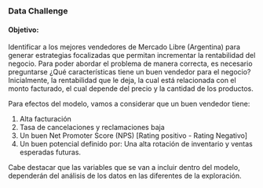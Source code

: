 ### Data Challenge
#### Objetivo:
Identificar a los mejores vendedores de Mercado Libre (Argentina) para generar estrategias focalizadas que permitan incrementar la rentabilidad del negocio.
Para poder abordar el problema de manera correcta, es necesario preguntarse ¿Qué características tiene un buen vendedor para el negocio?
Inicialmente, la rentabilidad que le deja, la cual está relacionada con el monto facturado, el cual depende del precio y la cantidad de los productos.

Para efectos del modelo, vamos a considerar que un buen vendedor tiene:
1. Alta facturación
2. Tasa de cancelaciones y reclamaciones baja
3. Un buen Net Promoter Score (NPS) [Rating positivo - Rating Negativo]
4. Un buen potencial definido por: Una alta rotación de inventario y ventas esperadas futuras.

Cabe destacar que las variables que se van a incluir dentro del modelo, dependerán del análisis de los datos en las diferentes de la exploración.
